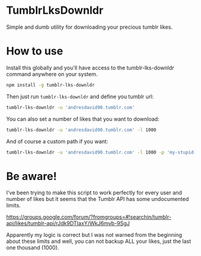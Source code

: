TumblrLksDownldr
==================

Simple and dumb utility for downloading your precious tumblr likes.


How to use
==========

Install this globally and you'll have access to the tumblr-lks-downldr command anywhere on your system.
```sh
npm install -g tumblr-lks-downldr
```
Then just run ```tumblr-lks-downldr``` and define you tumblr url:
```sh
tumblr-lks-downldr -u 'andresdavid90.tumblr.com'
```
You can also set a number of likes that you want to download:
```sh
tumblr-lks-downldr -u 'andresdavid90.tumblr.com' -l 1000
```
And of course a custom path if you want:
```sh
tumblr-lks-downldr -u 'andresdavid90.tumblr.com' -l 1000 -p 'my-stupid-folder/'
```

Be aware!
========================

I've been trying to make this script to work perfectly for every user and number of likes but it seems that
the Tumblr API has some undocumented limits.

https://groups.google.com/forum/?fromgroups=#!searchin/tumblr-api/likes/tumblr-api/rJdk9DTIaxY/WkJ6mvb-9SgJ

Apparently my logic is correct but I was not warned from the beginning about these limits and well, you can
not backup ALL your likes, just the last one thousand (1000).
